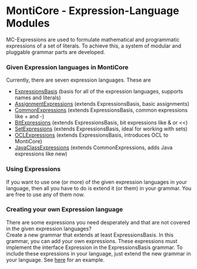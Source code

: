 <!-- (c) https://github.com/MontiCore/monticore -->

<!-- This is a MontiCore stable explanation. -->

# MontiCore - Expression-Language Modules

MC-Expressions are used to formulate mathematical and programmatic 
expressions of a set of literals. To achieve this, a system of modular and 
pluggable grammar parts are developed. 

### Given Expression languages in MontiCore

Currently, there are seven expression languages. These are

* [ExpressionsBasis](ExpressionsBasis.mc4) (basis for all of the expression languages, supports names and literals)
* [AssignmentExpressions](AssignmentExpressions.mc4) (extends ExpressionsBasis, basic assignments)
* [CommonExpressions](CommonExpressions.mc4) (extends ExpressionsBasis, common expressions like + and -)
* [BitExpressions](BitExpressions.mc4) (extends ExpressionsBasis, bit expressions like & or <<)
* [SetExpressions](SetExpressions.mc4) (extends ExpressionsBasis, ideal for working with sets)
* [OCLExpressions](OCLExpressions.mc4) (extends ExpressionsBasis, introduces OCL to MontiCore)
* [JavaClassExpressions](JavaClassExpressions.mc4) (extends CommonExpressions, adds Java expressions like new)

### Using Expressions

If you want to use one (or more) of the given expression languages in your
language, then all you have to do is extend it (or them) in your grammar. 
You are free to use any of them now.

### Creating your own Expression language

There are some expressions you need desperately and that are not covered 
in the given expression languages? <br/>
Create a new grammar that extends at least ExpressionsBasis. In this 
grammar, you can add your own expressions. These expressions must implement
the interface Expression in the ExpressionsBasis grammar. 
To include these expressions in your language, just extend the new grammar in your language.
See [here](../../../../../test/grammars/de/monticore/expressions/CombineExpressionsWithLiterals.mc4) 
for an example.

